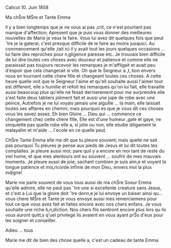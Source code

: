  Calicut 10. Juin 1858

Ma chŠre MŠre et Tante Emma

Il y a bien longtemps que je ne vous ai pas ‚crit, ce n'est pourtant pas manque d'affection; Apresent que je puis vous donner des meilleures nouvelles de Marie je veux le faire. Vous lui avez dit quelques fois que peut ˆtre je la gaterai; c'est presque difficile de le faire au moins jusquici. Au commencement qu'elle ‚tait ici il y avait tout les jours quelques occasions … lui faire des reproches pour n‚gligence paresse etc. Je trouvais bien difficile de lui dire toutes ces choses avec douceur et patience et comme elle ne paraissait pas toujours recevoir les remarques je m'affligait et avait peu d'espoir que cela changerait si vite. Oh que le Seigneur a ‚t‚ bon envers nous en tournant cette chere fille et changeant toutes ces choses. A cette heure quelle voit que le Seigneur l'aime et qu'ell souhaite aussi l'aimer tout est different, elle s humilie et re‡oit les remarques qu'on lui fait, elle travaille aussi beaucoup plus qu'elle ne fesait dernierement pour me surprendre elle s'est faite deux tabliers joliment fait et aussi une jupe de robe avec une peince, Autrefois je ne lui voyais jamais une aiguille … la main, elle laissait toutes ses affaires en chemin; mais pourquoi es que je vous dit ces choses vous les savez assez. Eh bien Gloire … Dieu qui … commence ce changement chez cette chere fille, Elle est d'une humeur ‚gale et gaye, ne sinquiette pas quelle robe elle a, si jolie ou non, elle etudie diligament le malayalim et m'aide … l`ecole en ce quelle peut.

ChŠre Tante Emma elle me dit que tu pleure souvent; mais quelle ne sait pas pourquoi Tu pleures je pense aux pieds de Jesus et lui dit toutes tes complaites. je pleure aussi moi; pare quil y a encore en moi tant de reste du viel home, et que mes alentours ont eu souvent … soufrir de mes mauvais moments. Je pleure aussi de joie; sachant combien je suis aim‚e et voyant la longue patience et mis‚ricorde infinie de mon Dieu, envers moi la plus indigne!

Marie me parle souvent de vous tous aussi de ma chŠre Soeur Emma qu'elle admire, elle ne peut pas ˆtre une si excellente creature sans Jesus, et c'est a Lui que la gloire doit ˆtre donn‚e je lui envoye un baiser ainsi qu… vous chere MŠre et Tante je vous envoye aussi mes remerciemens pour tout ce que vous avez fait et faites encore avec nos chers enfans. Je vous souhaite une riche b‚n‚diction. Nos chers fils sentiront encore plus lors qu ils vous auront quitt‚s q'uel privilege ils avaient en vous ayant prŠs d'eux pour les soigner et conseiller.

Adieu … tous

Marie me dit de bien des chose quelle a, c'est un cadeau de tante Emma 
